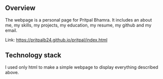 ## Overview

The webpage is a personal page for Pritpal Bhamra. It includes an about me, my skills, my projects, my education, my resume, my github and my email. 

Link: https://pritpalb24.github.io/pritpal/index.html

## Technology stack

I used only html to make a simple webpage to display everything described above.

